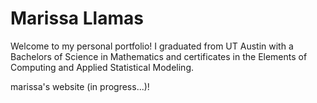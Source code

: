 # Marissa Llamas
Welcome to my personal portfolio! I graduated from UT Austin with a Bachelors of Science in Mathematics and certificates in the Elements of Computing and Applied Statistical Modeling. 

marissa's website (in progress...)!
